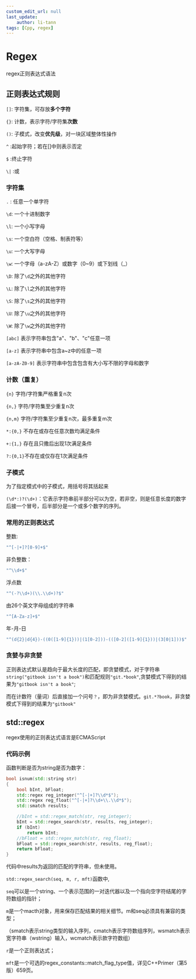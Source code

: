```yaml
---
custom_edit_url: null
last_update:
    author: li-tann
tags: [Cpp, regex]
---
```


# Regex

regex正则表达式语法

## 正则表达式规则

`[]`: 字符集，可存放**多个字符**

`{}`: 计数，表示字符/字符集**次数**

`()`: 子模式，改变**优先级**，对一块区域整体性操作

`^` :起始字符；若在[]中则表示否定

`$` :终止字符

`\|` :或

### 字符集

`.` : 任意一个单字符

`\d`: 一个十进制数字

`\l`: 一个小写字母

`\s`: 一个空白符（空格、制表符等）

`\u`: 一个大写字母

`\w`: 一个字母（a-zA-Z）或数字（0~9）或下划线（_）

`\D`: 除了`\d`之外的其他字符

`\L`: 除了`\l`之外的其他字符

`\S`: 除了`\s`之外的其他字符

`\U`: 除了`\u`之外的其他字符

`\W`: 除了`\w`之外的其他字符

`[abc]` 表示字符串包含"a"、"b"、"c"任意一项

`[a-z]` 表示字符串中包含a~z中的任意一项

`[a-zA-Z0-9]` 表示字符串中包含包含有大小写不限的字母和数字

### 计数（重复）

`{n}`  字符/字符集严格重复n次

`{n,}` 字符/字符集至少重复n次

`{n,m}` 字符/字符集至少重复n次，最多重复m次

`*:{0,}` 不存在或存在任意次数均满足条件

`+:{1,}` 存在且只撒后出现1次满足条件

`?:{0,1}`不存在或仅存在1次满足条件

### 子模式

  为了指定模式中的子模式，用括号将其括起来

`(\d*:)?(\d+)`：它表示字符串前半部分可以为空，若非空，则是任意长度的数字后接一个冒号，后半部分是一个或多个数字的序列。

### 常用的正则表达式

整数:

```cpp
"^[-|+]?[0-9]+$"
```

非负整数：

```cpp
"^\\d+$"
```

浮点数

```cpp
"^(-?\\d+)(\\.\\d+)?$"　
```

由26个英文字母组成的字符串

```cpp
"^[A-Za-z]+$"
```

年-月-日

```cpp
"^(d{2}|d{4})-((0([1-9]{1}))|(1[0-2]))-(([0-2]([1-9]{1}))|(3[0|1]))$"
```

### 贪婪与非贪婪

正则表达式默认是趋向于最大长度的匹配，即贪婪模式，对于字符串`string("gitbook isn't a book")`和匹配规则`"git.*book"`,贪婪模式下得到的结果为`"gitbook isn't a book"`;

而在计数符（量词）后直接加一个问号`？`，即为非贪婪模式。`git.*?book`，非贪婪模式下得到的结果为`"gitbook"`

## std::regex

regex使用的正则表达式语言是ECMAScript

### 代码示例

函数判断是否为string是否为数字：

```cpp
bool isnum(std::string str)
{
    bool bInt, bFloat;
    std::regex reg_integer("^[-|+]?\\d*$");
    std::regex reg_float("^[-|+]?\\d+\\.\\d*$");
    std::smatch results;

    //bInt = std::regex_match(str, reg_integer);
    bInt = std::regex_search(str, results, reg_integer);
    if (bInt)
        return bInt;
    //bFloat = std::regex_match(str, reg_float);
    bFloat = std::regex_search(str, results, reg_float);
    return bFloat;
}
```

代码中results为返回的匹配的字符串，但未使用。

`std::regex_search(seq, m, r, mft)`函数中,

`seq`可以是一个string、一个表示范围的一对迭代器以及一个指向空字符结尾的字符数组的指针；

`m`是一个macth对象，用来保存匹配结果的相关细节。m和seq必须具有兼容的类型；

（smatch表示string类型的输入序列，cmatch表示字符数组序列，wsmatch表示宽字符串（wstring）输入，wcmatch表示款字符数组）

`r`是一个正则表达式；

`mft`是一个可选的regex_constants::match_flag_type值，详见C++Primer（第5版）659页。
